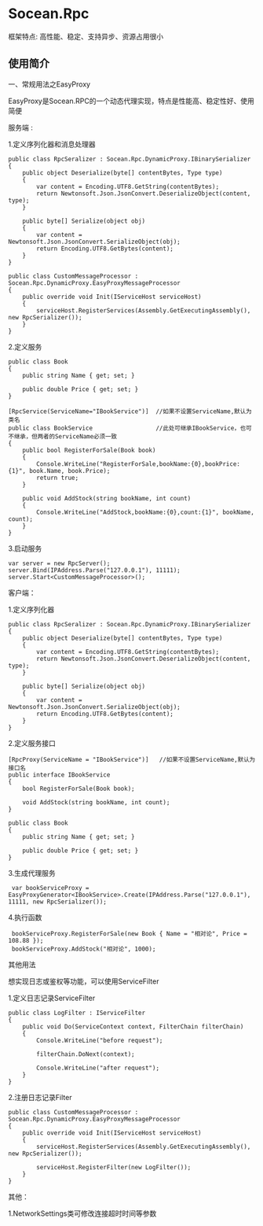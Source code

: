# Socean.Rpc
   
框架特点:
高性能、稳定、支持异步、资源占用很小
  
  使用简介
  -------------------------------------------------------------------
  一、常规用法之EasyProxy
 
  EasyProxy是Socean.RPC的一个动态代理实现，特点是性能高、稳定性好、使用简便
  
  服务端 :
  
  1.定义序列化器和消息处理器
    
    public class RpcSeralizer : Socean.Rpc.DynamicProxy.IBinarySerializer
    {
        public object Deserialize(byte[] contentBytes, Type type)
        {
            var content = Encoding.UTF8.GetString(contentBytes);
            return Newtonsoft.Json.JsonConvert.DeserializeObject(content, type);
        }

        public byte[] Serialize(object obj)
        {
            var content = Newtonsoft.Json.JsonConvert.SerializeObject(obj);
            return Encoding.UTF8.GetBytes(content);
        }
    }
    
    public class CustomMessageProcessor : Socean.Rpc.DynamicProxy.EasyProxyMessageProcessor
    {
        public override void Init(IServiceHost serviceHost)
        {
            serviceHost.RegisterServices(Assembly.GetExecutingAssembly(), new RpcSerializer());
        }
    }
    
 2.定义服务
 
    public class Book
    {
        public string Name { get; set; }

        public double Price { get; set; }
    }

    [RpcService(ServiceName="IBookService")]  //如果不设置ServiceName,默认为类名
    public class BookService                  //此处可继承IBookService，也可不继承，但两者的ServiceName必须一致
    {
        public bool RegisterForSale(Book book)
        {
            Console.WriteLine("RegisterForSale,bookName:{0},bookPrice:{1}", book.Name, book.Price);
            return true;
        }

        public void AddStock(string bookName, int count)
        {
            Console.WriteLine("AddStock,bookName:{0},count:{1}", bookName, count);
        }
    }
    
 3.启动服务
 
    var server = new RpcServer();
    server.Bind(IPAddress.Parse("127.0.0.1"), 11111);
    server.Start<CustomMessageProcessor>();
 
 
 客户端：
 
  1.定义序列化器
  
    public class RpcSeralizer : Socean.Rpc.DynamicProxy.IBinarySerializer
    {
        public object Deserialize(byte[] contentBytes, Type type)
        {
            var content = Encoding.UTF8.GetString(contentBytes);
            return Newtonsoft.Json.JsonConvert.DeserializeObject(content, type);
        }

        public byte[] Serialize(object obj)
        {
            var content = Newtonsoft.Json.JsonConvert.SerializeObject(obj);
            return Encoding.UTF8.GetBytes(content);
        }
    }
    
   2.定义服务接口 
   
    [RpcProxy(ServiceName = "IBookService")]   //如果不设置ServiceName,默认为接口名
    public interface IBookService
    {
        bool RegisterForSale(Book book);

        void AddStock(string bookName, int count);
    }

    public class Book
    {
        public string Name { get; set; }

        public double Price { get; set; }
    }
    
   3.生成代理服务
   
     var bookServiceProxy = EasyProxyGenerator<IBookService>.Create(IPAddress.Parse("127.0.0.1"), 11111, new RpcSerializer());
   
   4.执行函数
   
     bookServiceProxy.RegisterForSale(new Book { Name = "相对论", Price = 108.88 });
     bookServiceProxy.AddStock("相对论", 1000);
 
 
 其他用法
    
  想实现日志或鉴权等功能，可以使用ServiceFilter
    
  1.定义日志记录ServiceFilter
    
    public class LogFilter : IServiceFilter
    {       
        public void Do(ServiceContext context, FilterChain filterChain)
        {
            Console.WriteLine("before request");

            filterChain.DoNext(context);

            Console.WriteLine("after request");
        }
    }
    
  2.注册日志记录Filter
    
    public class CustomMessageProcessor : Socean.Rpc.DynamicProxy.EasyProxyMessageProcessor
    {
        public override void Init(IServiceHost serviceHost)
        {
            serviceHost.RegisterServices(Assembly.GetExecutingAssembly(), new RpcSerializer());
            
            serviceHost.RegisterFilter(new LogFilter());
        }
    }              
  
  
  其他：
     
  1.NetworkSettings类可修改连接超时时间等参数     
  
